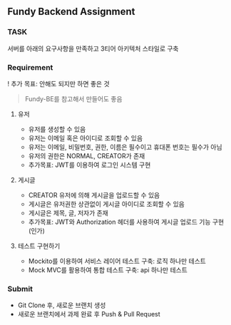 ## Fundy Backend Assignment

### TASK
서버를 아래의 요구사항을 만족하고 3티어 아키텍처 스타일로 구축

### Requirement
! 추가 목표: 안해도 되지만 하면 좋은 것
> Fundy-BE를 참고해서 만들어도 좋음
1. 유저
   - 유저를 생성할 수 있음
   - 유저는 이메일 혹은 아이디로 조회할 수 있음
   - 유저는 이메일, 비밀번호, 권한, 이름은 필수이고 휴대폰 번호는 필수가 아님
   - 유저의 권한은 NORMAL, CREATOR가 존재
   - 추가목표: JWT를 이용하여 로그인 시스템 구현

2. 게시글
   - CREATOR 유저에 의해 게시글을 업로드할 수 있음
   - 게시글은 유저권한 상관없이 게시글 아이디로 조회할 수 있음
   - 게시글은 제목, 글, 저자가 존재
   - 추가목표: JWT와 Authorization 헤더를 사용하여 게시글 업로드 기능 구현 (인가)

3. 테스트 구현하기
   - Mockito를 이용하여 서비스 레이어 테스트 구축: 로직 하나만 테스트
   - Mock MVC를 활용하여 통합 테스트 구축: api 하나만 테스트

### Submit
- Git Clone 후, 새로운 브랜치 생성
- 새로운 브랜치에서 과제 완료 후 Push & Pull Request